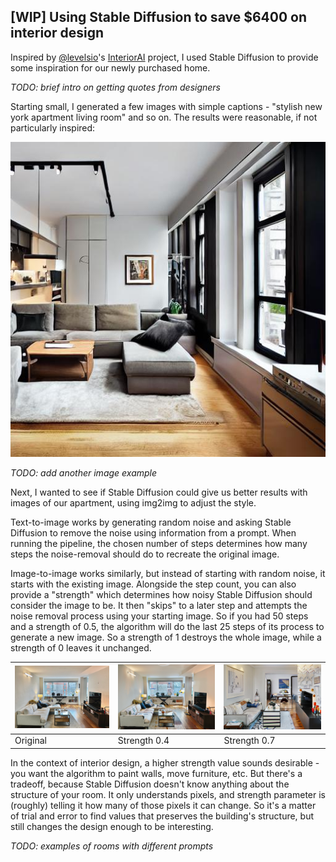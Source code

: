## \[WIP\] Using Stable Diffusion to save $6400 on interior design

Inspired by [@levelsio](https://twitter.com/levelsio)'s [InteriorAI](https://interiorai.com/) project, I used Stable Diffusion to provide some inspiration for our newly purchased home.

_TODO: brief intro on getting quotes from designers_

Starting small, I generated a few images with simple captions - "stylish new york apartment living room" and so on. The results were reasonable, if not particularly inspired:

![Generated image with prompt 'new york apartment living room with stylish minimalist interior design'](/docs/assets/images/interior-design/plain-prompt.jpg)

_TODO: add another image example_

Next, I wanted to see if Stable Diffusion could give us better results with images of our apartment, using img2img to adjust the style. 

Text-to-image works by generating random noise and asking Stable Diffusion to remove the noise using information from a prompt. When running the pipeline, the chosen number of steps determines how many steps the noise-removal should do to recreate the original image.

Image-to-image works similarly, but instead of starting with random noise, it starts with the existing image. Alongside the step count, you can also provide a "strength" which determines how noisy Stable Diffusion should consider the image to be. It then "skips" to a later step and attempts the noise removal process using your starting image. So if you had 50 steps and a strength of 0.5, the algorithm will do the last 25 steps of its process to generate a new image. So a strength of 1 destroys the whole image, while a strength of 0 leaves it unchanged.

| ![Original](/docs/assets/images/interior-design/original.png) | ![Strength 0.4](/docs/assets/images/interior-design/living-bohemian-strength-0-35.png) | ![Strength 0.7](/docs/assets/images/interior-design/living-bohemian-strength-0-7.png) |
| --- | --- | --- |
| Original | Strength 0.4 | Strength 0.7 |

In the context of interior design, a higher strength value sounds desirable - you want the algorithm to paint  walls, move furniture, etc. But there's a tradeoff, because Stable Diffusion doesn't know anything about the structure of your room. It only understands pixels, and strength parameter is (roughly) telling it how many of those pixels it can change. So it's a matter of trial and error to find values that preserves the building's structure, but still changes the design enough to be interesting.

_TODO: examples of rooms with different prompts_

